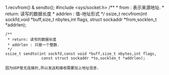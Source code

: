 1.recvfrom()  &  sendto();
	#include <sys/socket.h>
	/**
	 *  from : 表示来源地址.
	 *  return: 读写的数据长度
     *  addrlen : 值-地址形式
	 */
	ssize_t recvfrom(int sockfd,void *buff,size_t nbytes,int flags,
					struct sockaddr *from,socklen_t *addrlen);

	/**
	 * return: 读写的数据长度
     * addrlen : 只是一个整数.
	 */
	ssize_t sendto(int sockfd,const void *buff,size_t nbytes,int flags,
					const struct sockaddr *to,socklen_t *addrlen);

	因为UDP是无连接的,所以发送和接收需要加上地址信息.
